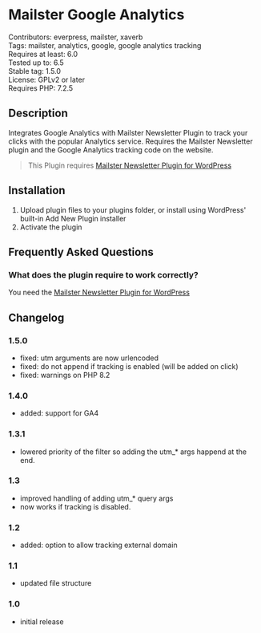 # Mailster Google Analytics

Contributors: everpress, mailster, xaverb  
Tags: mailster, analytics, google, google analytics tracking  
Requires at least: 6.0  
Tested up to: 6.5  
Stable tag: 1.5.0  
License: GPLv2 or later  
Requires PHP: 7.2.5

## Description

Integrates Google Analytics with Mailster Newsletter Plugin to track your clicks with the popular Analytics service.
Requires the Mailster Newsletter plugin and the Google Analytics tracking code on the website.

> This Plugin requires [Mailster Newsletter Plugin for WordPress](https://mailster.co/?utm_campaign=wporg&utm_source=wordpress.org&utm_medium=readme&utm_term=Google+Analytics)

## Installation

1. Upload plugin files to your plugins folder, or install using WordPress' built-in Add New Plugin installer
2. Activate the plugin

## Frequently Asked Questions

### What does the plugin require to work correctly?

You need the [Mailster Newsletter Plugin for WordPress](https://mailster.co/?utm_campaign=wporg&utm_source=wordpress.org&utm_medium=readme&utm_term=Google+Analytics)

## Changelog

### 1.5.0

- fixed: utm arguments are now urlencoded
- fixed: do not append if tracking is enabled (will be added on click)
- fixed: warnings on PHP 8.2

### 1.4.0

- added: support for GA4

### 1.3.1

- lowered priority of the filter so adding the utm\_\* args happend at the end.

### 1.3

- improved handling of adding utm\_\* query args
- now works if tracking is disabled.

### 1.2

- added: option to allow tracking external domain

### 1.1

- updated file structure

### 1.0

- initial release
